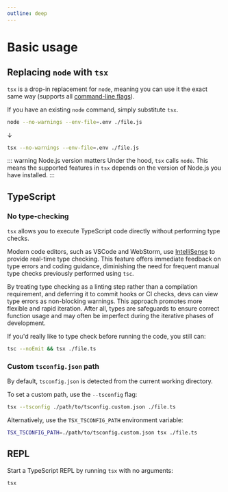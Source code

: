 ```yaml
---
outline: deep
---
```


# Basic usage

## Replacing `node` with `tsx`

`tsx` is a drop-in replacement for `node`, meaning you can use it the exact same way (supports all [command-line flags](https://nodejs.org/docs/latest-v20.x/api/cli.html)).

If you have an existing `node` command, simply substitute `tsx`.

```sh
node --no-warnings --env-file=.env ./file.js
```
<p class="text-center">↓</p>

```sh
tsx --no-warnings --env-file=.env ./file.js
```

::: warning Node.js version matters
Under the hood, `tsx` calls `node`. This means the supported features in `tsx` depends on the version of Node.js you have installed.
:::

## TypeScript

### No type-checking

`tsx` allows you to execute TypeScript code directly without performing type checks.

Modern code editors, such as VSCode and WebStorm, use [IntelliSense](https://code.visualstudio.com/docs/languages/typescript) to provide real-time type checking. This feature offers immediate feedback on type errors and coding guidance, diminishing the need for frequent manual type checks previously performed using `tsc`.

By treating type checking as a linting step rather than a compilation requirement, and deferring it to commit hooks or CI checks, devs can view type errors as non-blocking warnings. This approach promotes more flexible and rapid iteration. After all, types are safeguards to ensure correct function usage and may often be imperfect during the iterative phases of development.

If you'd really like to type check before running the code, you still can:
```sh
tsc --noEmit && tsx ./file.ts
```

### Custom `tsconfig.json` path
By default, `tsconfig.json` is detected from the current working directory.

To set a custom path, use the `--tsconfig` flag:

```sh
tsx --tsconfig ./path/to/tsconfig.custom.json ./file.ts
```

Alternatively, use the `TSX_TSCONFIG_PATH` environment variable:

```sh
TSX_TSCONFIG_PATH=./path/to/tsconfig.custom.json tsx ./file.ts
```

## REPL
Start a TypeScript REPL by running `tsx` with no arguments:

```sh
tsx
```
